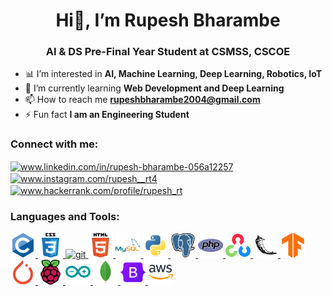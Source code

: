 <h1 align="center">Hi👋, I’m Rupesh Bharambe</h1>
<h3 align="center">AI & DS Pre-Final Year Student at CSMSS, CSCOE</h3>

- 📊 I’m interested in **AI, Machine Learning, Deep Learning, Robotics, IoT**
- 🌱 I’m currently learning **Web Development and Deep Learning**
- 📫 How to reach me **rupeshbharambe2004@gmail.com**
- ⚡ Fun fact **I am an Engineering Student**

<h3 align="left">Connect with me:</h3>
<p align="left">
<a href="https://www.linkedin.com/in/rupesh-bharambe-056a12257/" target="blank"><img align="center" src="https://raw.githubusercontent.com/rahuldkjain/github-profile-readme-generator/master/src/images/icons/Social/linked-in-alt.svg" alt="www.linkedin.com/in/rupesh-bharambe-056a12257" height="30" width="40" /></a>
<a href="https://www.instagram.com/rupesh__rt4/" target="blank"><img align="center" src="https://raw.githubusercontent.com/rahuldkjain/github-profile-readme-generator/master/src/images/icons/Social/instagram.svg" alt="www.instagram.com/rupesh__rt4" height="30" width="40" /></a>
<a href="https://www.hackerrank.com/profile/rupesh_rt" target="blank"><img align="center" src="https://raw.githubusercontent.com/rahuldkjain/github-profile-readme-generator/master/src/images/icons/Social/hackerrank.svg" alt="www.hackerrank.com/profile/rupesh_rt" height="30" width="40" /></a>
</p>
 
<h3 align="left">Languages and Tools:</h3>
<p align="left">
<a href="https://www.cprogramming.com/" target="_blank" rel="noreferrer"> <img src="https://raw.githubusercontent.com/devicons/devicon/master/icons/c/c-original.svg" alt="c" width="40" height="40"/>
<a href="https://www.w3schools.com/css/" target="_blank" rel="noreferrer"> <img src="https://raw.githubusercontent.com/devicons/devicon/master/icons/css3/css3-original-wordmark.svg" alt="css3" width="40" height="40"/> </a> 
<a href="https://git-scm.com/" target="_blank" rel="noreferrer"> <img src="https://www.vectorlogo.zone/logos/git-scm/git-scm-icon.svg" alt="git" width="40" height="40"/> </a> 
<a href="https://www.w3.org/html/" target="_blank" rel="noreferrer"> <img src="https://raw.githubusercontent.com/devicons/devicon/master/icons/html5/html5-original-wordmark.svg" alt="html5" width="40" height="40"/> </a>
<a href="https://www.mysql.com/" target="_blank" rel="noreferrer"> <img src="https://raw.githubusercontent.com/devicons/devicon/master/icons/mysql/mysql-original-wordmark.svg" alt="mysql" width="40" height="40"/><a href="https://www.python.org" target="_blank" rel="noreferrer"> <img src="https://raw.githubusercontent.com/devicons/devicon/master/icons/python/python-original.svg" alt="python" width="40" height="40"/>
<a href="https://www.python.org" target="_blank" rel="noreferrer"> <img src="https://github.com/devicons/devicon/blob/master/icons/postgresql/postgresql-original.svg" alt="python" width="40" height="40"/>
<a href="https://www.python.org" target="_blank" rel="noreferrer"> <img src="https://github.com/devicons/devicon/blob/master/icons/php/php-original.svg" alt="python" width="40" height="40"/>
<a href="https://www.python.org" target="_blank" rel="noreferrer"> <img src="https://github.com/devicons/devicon/blob/master/icons/opencv/opencv-original.svg" alt="python" width="40" height="40"/>
<a href="https://www.python.org" target="_blank" rel="noreferrer"> <img src="https://github.com/devicons/devicon/blob/master/icons/flask/flask-original.svg" alt="python" width="40" height="40"/>
<a href="https://www.python.org" target="_blank" rel="noreferrer"> <img src="https://github.com/devicons/devicon/blob/master/icons/tensorflow/tensorflow-original.svg" alt="python" width="40" height="40"/>
<a href="https://www.python.org" target="_blank" rel="noreferrer"> <img src="https://github.com/devicons/devicon/blob/master/icons/pytorch/pytorch-original.svg" alt="python" width="40" height="40"/>
<a href="https://www.python.org" target="_blank" rel="noreferrer"> <img src="https://github.com/devicons/devicon/blob/master/icons/raspberrypi/raspberrypi-original.svg" alt="python" width="40" height="40"/>
<a href="https://www.python.org" target="_blank" rel="noreferrer"> <img src="https://github.com/devicons/devicon/blob/master/icons/arduino/arduino-original.svg" alt="python" width="40" height="40"/>
<a href="https://www.python.org" target="_blank" rel="noreferrer"> <img src="https://github.com/devicons/devicon/blob/master/icons/mongodb/mongodb-original.svg" alt="python" width="40" height="40"/>
<a href="https://www.python.org" target="_blank" rel="noreferrer"> <img src="https://github.com/devicons/devicon/blob/master/icons/bootstrap/bootstrap-original.svg" alt="python" width="40" height="40"/>
<a href="https://www.python.org" target="_blank" rel="noreferrer"> <img src="https://github.com/devicons/devicon/blob/master/icons/amazonwebservices/amazonwebservices-original-wordmark.svg" alt="python" width="40" height="40"/>
